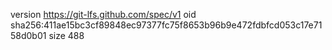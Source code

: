 version https://git-lfs.github.com/spec/v1
oid sha256:411ae15bc3cf89848ec97377fc75f8653b96b9e472fdbfcd053c17e7158d0b01
size 488
